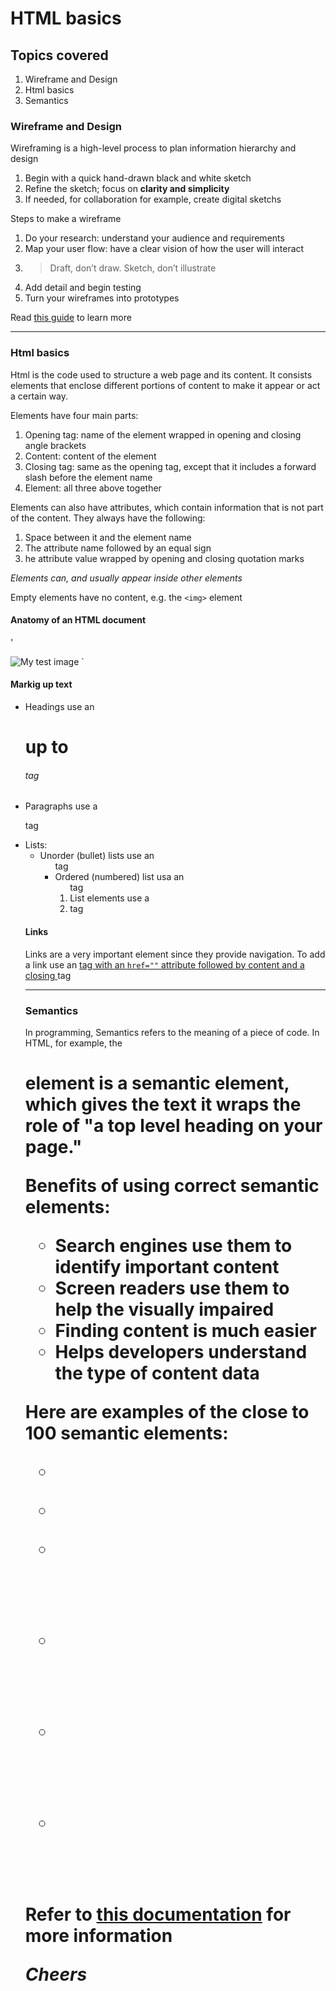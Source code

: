 # HTML basics
## Topics covered
1. Wireframe and Design
2. Html basics
3. Semantics

### Wireframe and Design

Wireframing is a high-level process to plan information hierarchy and design

1. Begin with a quick hand-drawn black and white sketch
2. Refine the sketch; focus on **clarity and simplicity**
3. If needed, for collaboration for example, create digital sketchs

Steps to make a wireframe

1. Do your research: understand your audience and requirements
2. Map your user flow: have a clear vision of how the user will interact
3. >Draft, don’t draw. Sketch, don’t illustrate
4. Add detail and begin testing
5. Turn your wireframes into prototypes

Read [this guide](https://careerfoundry.com/en/blog/ux-design/how-to-create-your-first-wireframe/) to learn more


---

### Html basics

Html is the code used to structure a web page and its content.  It consists elements that enclose different portions of content to make it appear or act a certain way.

Elements have four main parts:
1. Opening tag: name of the element wrapped in opening and closing angle brackets
2. Content: content of the element
3. Closing tag: same as the opening tag, except that it includes a forward slash before the element name
4. Element: all three above together

Elements can also have attributes, which contain information that is not part of the content.  They always have the following:

1. Space between it and the element name
2. The attribute name followed by an equal sign
3. he attribute value wrapped by opening and closing quotation marks

*Elements can, and usually appear inside other elements*

Empty elements have no content, e.g. the `<img>` element

#### Anatomy of an HTML document

'<!DOCTYPE html>
<html>
  <head>
    <meta charset="utf-8">
    <title>My test page</title>
  </head>
  <body>
    <img src="images/firefox-icon.png" alt="My test image">
  </body>
</html>`

#### Markig up text

- Headings use an <h1> up to <h6> tag
- Paragraphs use a <p> tag
- Lists:
  - Unorder (bullet) lists use an <ul> tag
  - Ordered (numbered) list usa an <ol> tag
  - List elements use a <li> tag

#### Links
Links are a very important element since they provide navigation.
To add a link use an <a href="url"> tag with an `href=""` attribute followed by content and a closing </a> tag

---

### Semantics

In programming, Semantics refers to the meaning of a piece of code.  In HTML, for example, the <h1> element is a semantic element, which gives the text it wraps the role of "a top level heading on your page."

Benefits of using correct semantic elements:
- Search engines use them to identify important content
- Screen readers use them to help the visually impaired
- Finding content is much easier
- Helps developers understand the type of content data

Here are examples of the close to 100 semantic elements:

- <article>
- <aside>
- <footer>
- <header>
- <nav>
- <section>

Refer to [this documentation](https://developer.mozilla.org/en-US/docs/Web/HTML/Element) for more information

*Cheers*